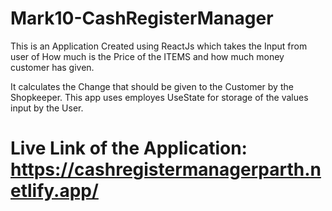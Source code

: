 # Mark10-CashRegisterManager
This is an Application Created using ReactJs which takes the Input from user of How much is the Price of the ITEMS and how much money customer has given.

It calculates the Change that should be given to the Customer by the Shopkeeper.
This app uses employes UseState for storage of the values input by the User. 


# Live Link of the Application: https://cashregistermanagerparth.netlify.app/
